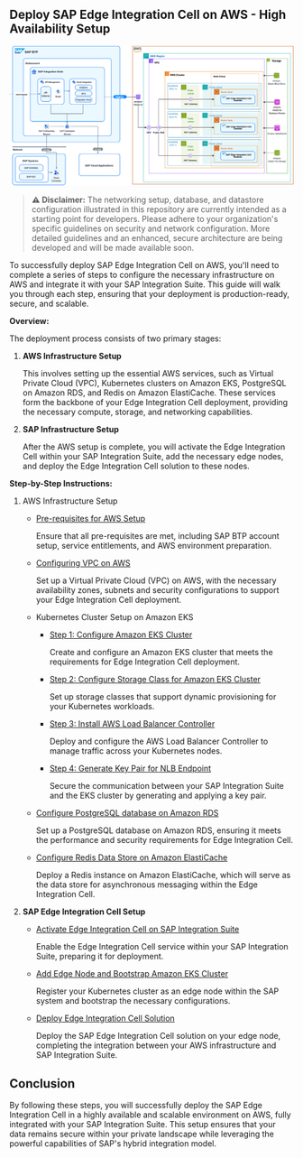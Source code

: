 ## Deploy SAP Edge Integration Cell on AWS - High Availability Setup

![Alt Text](/assets/sap/ha-mode/sap-edge-integration-cell-aws-ha.png)

> **⚠️ Disclaimer:** 
> The networking setup, database, and datastore configuration illustrated in this repository are currently intended as a starting point for developers. Please adhere to your organization's specific guidelines on security and network configuration. More detailed guidelines and an enhanced, secure architecture are being developed and will be made available soon.

To successfully deploy SAP Edge Integration Cell on AWS, you'll need to complete a series of steps to configure the necessary infrastructure on AWS and integrate it with your SAP Integration Suite. This guide will walk you through each step, ensuring that your deployment is production-ready, secure, and scalable.

**Overview:**

The deployment process consists of two primary stages:

1. **AWS Infrastructure Setup**

   This involves setting up the essential AWS services, such as Virtual Private Cloud (VPC), Kubernetes clusters on Amazon EKS, PostgreSQL on Amazon RDS, and Redis on Amazon ElastiCache. These services form the backbone of your Edge Integration Cell deployment, providing the necessary compute, storage, and networking capabilities.

2. **SAP Infrastructure Setup**

   After the AWS setup is complete, you will activate the Edge Integration Cell within your SAP Integration Suite, add the necessary edge nodes, and deploy the Edge Integration Cell solution to these nodes.

**Step-by-Step Instructions:**

1. AWS Infrastructure Setup

   - [Pre-requisites for AWS Setup](/aws/high-availability-setup/step0-prerequisite.md)

     Ensure that all pre-requisites are met, including SAP BTP account setup, service entitlements, and AWS environment preparation.

   - [Configuring VPC on AWS](/aws/high-availability-setup/step1-configure-vpc.md)

     Set up a Virtual Private Cloud (VPC) on AWS, with the necessary availability zones, subnets and security configurations to support your Edge Integration Cell deployment.

   - Kubernetes Cluster Setup on Amazon EKS

     - [Step 1: Configure Amazon EKS Cluster](/aws/high-availability-setup/step2-configure-eks.md)

       Create and configure an Amazon EKS cluster that meets the requirements for Edge Integration Cell deployment.

     - [Step 2: Configure Storage Class for Amazon EKS Cluster](/aws/high-availability-setup/step3-configure-storage-class.md)

       Set up storage classes that support dynamic provisioning for your Kubernetes workloads.

     - [Step 3: Install AWS Load Balancer Controller](/aws/high-availability-setup/step4-configure-nlb-and-host-name.md)

       Deploy and configure the AWS Load Balancer Controller to manage traffic across your Kubernetes nodes.

     - [Step 4: Generate Key Pair for NLB Endpoint](/aws/high-availability-setup/step5-configure-domain-name-key-pair.md)

       Secure the communication between your SAP Integration Suite and the EKS cluster by generating and applying a key pair.

   - [Configure PostgreSQL database on Amazon RDS](/aws/high-availability-setup/step6-configure-rds.md)

     Set up a PostgreSQL database on Amazon RDS, ensuring it meets the performance and security requirements for Edge Integration Cell.

   - [Configure Redis Data Store on Amazon ElastiCache](/aws/high-availability-setup/step7-configure-redis.md)

     Deploy a Redis instance on Amazon ElastiCache, which will serve as the data store for asynchronous messaging within the Edge Integration Cell.

2. **SAP Edge Integration Cell Setup**

   - [Activate Edge Integration Cell on SAP Integration Suite](/sap/high-availability-mode-setup/step1-activate-edge-integration-cell.md)

     Enable the Edge Integration Cell service within your SAP Integration Suite, preparing it for deployment.

   - [Add Edge Node and Bootstrap Amazon EKS Cluster](/sap/high-availability-mode-setup/step2-add-edge-node.md)

     Register your Kubernetes cluster as an edge node within the SAP system and bootstrap the necessary configurations.

   - [Deploy Edge Integration Cell Solution](/sap/high-availability-mode-setup/step3-deploy-edge-integration-cell-solution.md)

     Deploy the SAP Edge Integration Cell solution on your edge node, completing the integration between your AWS infrastructure and SAP Integration Suite.

## Conclusion

By following these steps, you will successfully deploy the SAP Edge Integration Cell in a highly available and scalable environment on AWS, fully integrated with your SAP Integration Suite. This setup ensures that your data remains secure within your private landscape while leveraging the powerful capabilities of SAP's hybrid integration model.
